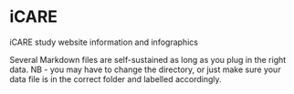# iCARE
iCARE study website information and infographics

Several Markdown files are self-sustained as long as you plug in the right data. NB - you may have to change the directory, or just make sure your data file is in the correct folder and labelled accordingly.